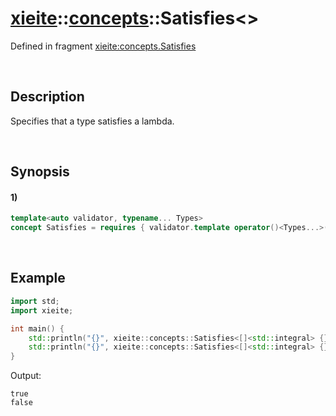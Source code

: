 # [xieite](../../xieite.md)\:\:[concepts](../../concepts.md)\:\:Satisfies\<\>
Defined in fragment [xieite:concepts.Satisfies](../../../src/concepts/satisfies.cpp)

&nbsp;

## Description
Specifies that a type satisfies a lambda.

&nbsp;

## Synopsis
#### 1)
```cpp
template<auto validator, typename... Types>
concept Satisfies = requires { validator.template operator()<Types...>(); };
```

&nbsp;

## Example
```cpp
import std;
import xieite;

int main() {
    std::println("{}", xieite::concepts::Satisfies<[]<std::integral> {}, int>);
    std::println("{}", xieite::concepts::Satisfies<[]<std::integral> {}, double>);
}
```
Output:
```
true
false
```
